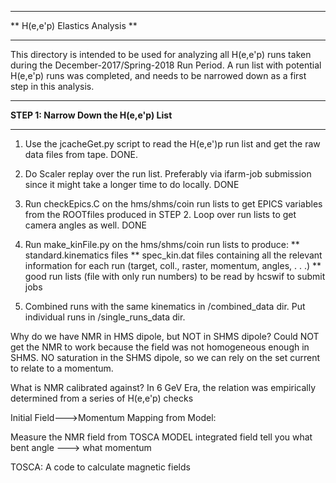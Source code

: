 ********************************
** H(e,e'p) Elastics Analysis **
********************************


This directory is intended to be used for analyzing all H(e,e'p) runs
taken during the December-2017/Spring-2018 Run Period. A run list with 
potential H(e,e'p) runs was completed, and needs to be narrowed down as 
a first step in this analysis.


*****************************************
**STEP 1: Narrow Down the H(e,e'p) List**
*****************************************

1.  Use the jcacheGet.py script to read the H(e,e')p run list and get the
    raw data files from tape.  DONE.

2.  Do Scaler replay over the run list. Preferably via ifarm-job submission 
    since it might take a longer time to do locally.   DONE

3.  Run checkEpics.C on the hms/shms/coin run lists to get EPICS variables from the ROOTfiles
    produced in STEP 2. Loop over run lists to get camera angles as well.   DONE

4.  Run make_kinFile.py on the hms/shms/coin run lists to produce:
    **  standard.kinematics files 
    **  spec_kin.dat files containing all the relevant information for each run (target, coll., raster, momentum, angles, . . .)
    **  good run lists (file with only run numbers) to be read by hcswif to submit jobs
    
5.  Combined runs with the same kinematics in /combined_data dir. Put individual runs in /single_runs_data dir.




Why do we have NMR in HMS dipole, but NOT in SHMS dipole?  Could NOT get the NMR to work because the field was not homogeneous enough in SHMS. 
NO saturation in the SHMS dipole, so we can rely on the set current to relate to a momentum.

What is NMR calibrated against? In 6 GeV Era, the relation was empirically determined from a series of H(e,e'p) checks

Initial Field--->Momentum Mapping from Model:

Measure the NMR field from TOSCA MODEL integrated field tell you what bent angle ---> what momentum

TOSCA: A code to calculate magnetic fields